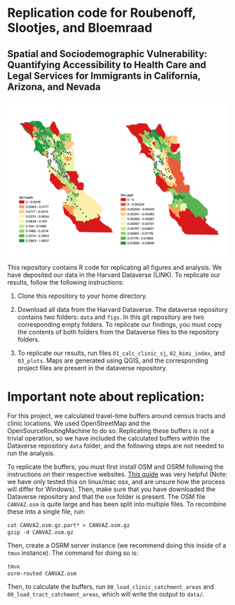 # Replication code for Roubenoff, Slootjes, and Bloemraad
## Spatial and Sociodemographic Vulnerability: Quantifying Accessibility to Health Care and Legal Services for Immigrants in California, Arizona, and Nevada

![Bay Area Fig](Bay_area.png)

This repository contains R code for replicating all figures and analysis.
We have deposited our data in the Harvard Dataverse (LINK). 
To replicate our results, follow the following instructions:

1) Clone this repository to your home directory.

2) Download all data from the Harvard Dataverse. The dataverse repository
contains two folders: `data` and `figs`. In this git repository
are two corresponding empty folders. To replicate our findings, 
you must copy the contents of both folders from the 
Dataverse files to the repository folders. 

3) To replicate our results, run files `01_calc_clinic_sj`, `02_bimi_index`, and `03_plots`.
Maps are generated using QGIS, and the corresponding project files are present in the 
dataverse repository.

# Important note about replication:

For this project, we calculated travel-time buffers around census tracts
and clinic locations. We used OpenStreetMap and the OpenSourceRoutingMachine
to do so. Replicating these buffers is not a trivial operation, so we 
have included the calculated buffers within the Dataverse repository `data` folder,
and the following steps are not needed to run the analysis.

To replicate the buffers, you must first install OSM and OSRM following
the instructions on their respective websites. [This quide](https://benjaminberhault.com//post/2018/12/08/set-up-an-osrm-server-on-ubuntu.html) 
was very helpful (Note: we have only 
tested this on linux/mac osx, and are unsure how the process will differ
for Windows). Then, make sure 
that you have downloaded the Dataverse repository and that the 
`osm` folder is present. 
The OSM file `CANVAZ.osm` is quite large and has been split into 
multiple files. 
To recombine these into a single file, run: 
```
cat CANVAZ.osm.gz.part* > CANVAZ.osm.gz
gzip -d CANVAZ.osm.gz
```
Then, create a OSRM server instance
(we recommend doing this inside of a `tmux` instance).
The command for doing so is:

```
tmux 
osrm-routed CANVAZ.osm
```


Then, to calculate the buffers, run `00_load_clinic_catchment_areas` and `00_load_tract_catchment_areas`,
which will write the output to `data/`.
